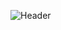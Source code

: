 ![[Header](https://github.com/m4deme1ns4ne/m4deme1ns4ne/blob/main/assets/welcome.png)](https://www.youtube.com/watch?v=dQw4w9WgXcQ)
